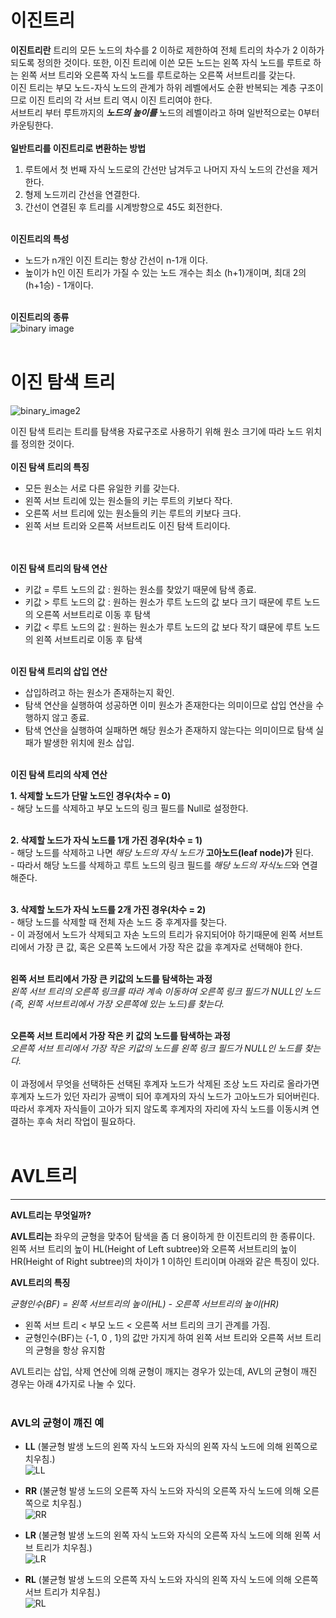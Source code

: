 # 이진트리

**이진트리란** 트리의 모든 노드의 차수를 2 이하로 제한하여 전체 트리의 차수가 2 이하가 되도록 정의한 것이다.
또한, 이진 트리에 이쓴 모든 노드는 왼쪽 자식 노드를 루트로 하는 왼쪽 서브 트리와 오른쪽 자식 노드를 루트로하는 오른쪽 서브트리를 갖는다. <br>
이진 트리는 부모 노드-자식 노드의 관계가 하위 레벨에서도 순환 반복되는 계층 구조이므로 이진 트리의 각 서브 트리 역시 이진 트리여야 한다. <br>
서브트리 부터 루트까지의 **_노드의 높이를_** 노드의 레벨이라고 하며 일반적으로는 0부터 카운팅한다. 
<br><br>
**일반트리를 이진트리로 변환하는 방법** <br>
  1. 루트에서 첫 번째 자식 노드로의 간선만 남겨두고 나머지 자식 노드의 간선을 제거한다.
  2. 형제 노드끼리 간선을 연결한다.
  3. 간선이 연결된 후 트리를 시계방향으로 45도 회전한다.
 <br><br>
 
**이진트리의 특성** <br>
  - 노드가 n개인 이진 트리는 항상 간선이 n-1개 이다. <br>
  - 높이가 h인 이진 트리가 가질 수 있는 노드 개수는 최소 (h+1)개이며, 최대 2의 (h+1승) - 1개이다. <br><br>
 
  **이진트리의 종류** <br>
  ![binary image](https://t1.daumcdn.net/cfile/tistory/992164335A05B1E21E) 
  <br><br>

# 이진 탐색 트리 <br>

![binary_image2](https://api.ahribori.com/image/wK-MdTbYsuQscBYL4TFVJm_p.png) <br>

이진 탐색 트리는 트리를 탐색용 자료구조로 사용하기 위해 원소 크기에 따라 노드 위치를 정의한 것이다.
 <br><br>
**이진 탐색 트리의 특징**  <br>
  - 모든 원소는 서로 다른 유일한 키를 갖는다.<br>
  - 왼쪽 서브 트리에 있는 원소들의 키는 루트의 키보다 작다.<br>
  - 오른쪽 서브 트리에 있는 원소들의 키는 루트의 키보다 크다.<br>
  - 왼쪽 서브 트리와 오른쪽 서브트리도 이진 탐색 트리이다. <br>
  <br><br>
  
**이진 탐색 트리의 탐색 연산** <br>
  - 키값 = 루트 노드의 값 : 원하는 원소를 찾았기 때문에 탐색 종료.
  - 키값 > 루트 노드의 값 : 원하는 원소가 루트 노드의 값 보다 크기 때문에 루트 노드의 오른쪽 서브트리로 이동 후 탐색
  - 키값 < 루트 노드의 값 : 원하는 원소가 루트 노드의 값 보다 작기 떄문에 루트 노드의 왼쪽 서브트리로 이동 후 탐색
<br><br>

**이진 탐색 트리의 삽입 연산** <br>
  - 삽입하려고 하는 원소가 존재하는지 확인.
  - 탐색 연산을 실행하여 성공하면 이미 원소가 존재한다는 의미이므로 삽입 연산을 수행하지 않고 종료.
  - 탐색 연산을 실행하여 실패하면 해당 원소가 존재하지 않는다는 의미이므로 탐색 실패가 발생한 위치에 원소 삽입.
<br><br>

**이진 탐색 트리의 삭제 연산** <br>

 **1. 삭제할 노드가 단말 노드인 경우(차수 = 0)** <br>
    - 해당 노드를 삭제하고 부모 노드의 링크 필드를 Null로 설정한다. <br><br>
  
 **2. 삭제할 노드가 자식 노드를 1개 가진 경우(차수 = 1)** <br>
    - 해당 노드를 삭제하고 나면 *해당 노드의 자식 노드가* **고아노드(leaf node)가** 된다. <br>
    - 따라서 해당 노드를 삭제하고 루트 노드의 링크 필드를 *해당 노드의 자식노드*와 연결해준다. <br><br>

 **3. 삭제할 노드가 자식 노드를 2개 가진 경우(차수 = 2)** <br>
    - 해당 노드를 삭제할 때 전체 자손 노드 중 후계자를 찾는다. <br>
    - 이 과정에서 노드가 삭제되고 자손 노드의 트리가 유지되어야 하기때문에 왼쪽 서브트리에서 가장 큰 값, 혹은 오른쪽 노드에서 가장 작은 값을 후계자로 선택해야 한다. <br><br>
    
 **왼쪽 서브 트리에서 가장 큰 키값의 노드를 탐색하는 과정** <br>
    *왼쪽 서브 트리의 오른쪽 링크를 따라 계속 이동하여 오른쪽 링크 필드가 NULL인 노드(즉, 왼쪽 서브트리에서 가장 오른쪽에 있는 노드)를 찾는다.* <br><br>
    
 **오른쪽 서브 트리에서 가장 작은 키 값의 노드를 탐색하는 과정** <br>
    *오른쪽 서브 트리에서 가장 작은 키값의 노드를 왼쪽 링크 필드가 NULL인 노드를 찾는다.* <br>
     <br>
    이 과정에서 무엇을 선택하든 선택된 후계자 노드가 삭제된 조상 노드 자리로 올라가면 후계자 노드가 있던 자리가 공백이 되어 후계자의 자식 노드가 고아노드가 되어버린다.
    따라서 후계자 자식들이 고아가 되지 않도록 후계자의 자리에 자식 노드를 이동시켜 연결하는 후속 처리 작업이 필요하다. <br><br>


# AVL트리
----------------

**AVL트리는 무엇일까?** <br>

**AVL트리는** 좌우의 균형을 맞추어 탐색을 좀 더 용이하게 한 이진트리의 한 종류이다.
왼쪽 서브 트리의 높이 HL(Height of Left subtree)와 오른쪽 서브트리의 높이 HR(Height of Right subtree)의 차이가 1 이하인 트리이며 아래와 같은 특징이 있다.

**AVL트리의 특징** <br>

*균형인수(BF) = 왼쪽 서브트리의 높이(HL) - 오른쪽 서브트리의 높이(HR)* <br>

  - 왼쪽 서브 트리 < 부모 노드 < 오른쪽 서브 트리의 크기 관계를 가짐. 
  - 균형인수(BF)는 {-1, 0 , 1}의 값만 가지게 하여 왼쪽 서브 트리와 오른쪽 서브 트리의 균형을 항상 유지함 <br>

AVL트리는 삽입, 삭제 연산에 의해 균형이 깨지는 경우가 있는데, 
AVL의 균형이 깨진 경우는 아래 4가지로 나눌 수 있다.
<br><br>
### AVL의 균형이 꺠진 예

- **LL** (불균형 발생 노드의 왼쪽 자식 노드와 자식의 왼쪽 자식 노드에 의해 왼쪽으로 치우침.)<br>
![LL](https://itwiki.kr/images/thumb/f/f1/AVL_RR_Rotation.png/900px-AVL_RR_Rotation.png) <br>
  
- **RR** (불균형 발생 노드의 오른쪽 자식 노드와 자식의 오른쪽 자식 노드에 의해 오른쪽으로 치우침.)<br>
![RR](https://itwiki.kr/images/thumb/2/27/AVL_LL_Rotation.png/900px-AVL_LL_Rotation.png) <br>
 
- **LR** (불균형 발생 노드의 왼쪽 자식 노드와 자식의 오른쪽 자식 노드에 의해 왼쪽 서브 트리가 치우침.)<br>
![LR](https://itwiki.kr/images/thumb/8/8f/AVL_LR_Rotation.png/900px-AVL_LR_Rotation.png) <br>
  
- **RL** (불균형 발생 노드의 오른쪽 자식 노드와 자식의 왼쪽 자식 노드에 의해 오른쪽 서브 트리가 치우침.)<br>
![RL](https://itwiki.kr/images/thumb/6/60/AVL_RL_Rotation.png/900px-AVL_RL_Rotation.png) <br>
  
